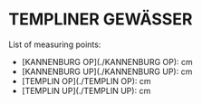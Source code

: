 # TEMPLINER GEWÄSSER

List of measuring points:

* [KANNENBURG OP](./KANNENBURG OP): <Value topic="rivers/pegel-online/TlG/KANNENBURG-OP/measurementValue"/> cm
* [KANNENBURG UP](./KANNENBURG UP): <Value topic="rivers/pegel-online/TlG/KANNENBURG-UP/measurementValue"/> cm
* [TEMPLIN OP](./TEMPLIN OP): <Value topic="rivers/pegel-online/TlG/TEMPLIN-OP/measurementValue"/> cm
* [TEMPLIN UP](./TEMPLIN UP): <Value topic="rivers/pegel-online/TlG/TEMPLIN-UP/measurementValue"/> cm
